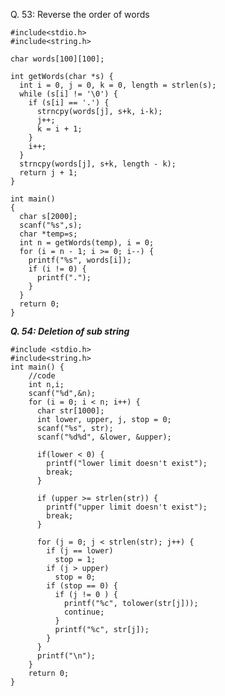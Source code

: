 Q. 53: Reverse the order of words

    #include<stdio.h>
    #include<string.h>
    
    char words[100][100];
    
    int getWords(char *s) {
      int i = 0, j = 0, k = 0, length = strlen(s);
      while (s[i] != '\0') {
        if (s[i] == '.') {
          strncpy(words[j], s+k, i-k);
          j++;
          k = i + 1;
        }
        i++;
      }
      strncpy(words[j], s+k, length - k);
      return j + 1;
    }
           
    int main()
    {
      char s[2000];
      scanf("%s",s);
      char *temp=s;
      int n = getWords(temp), i = 0;
      for (i = n - 1; i >= 0; i--) {
        printf("%s", words[i]);
        if (i != 0) {
          printf(".");
        }
      }
      return 0;
    }
***Q. 54: Deletion of sub string***

    #include <stdio.h>
    #include<string.h>
    int main() {
    	//code
    	int n,i;
    	scanf("%d",&n);
      	for (i = 0; i < n; i++) {
          char str[1000];
          int lower, upper, j, stop = 0;
          scanf("%s", str);
          scanf("%d%d", &lower, &upper);
          
          if(lower < 0) {
            printf("lower limit doesn't exist");
            break;
          }
            
          if (upper >= strlen(str)) {
            printf("upper limit doesn't exist");
            break;
          }
          
          for (j = 0; j < strlen(str); j++) {
            if (j == lower)
              stop = 1;
            if (j > upper)
              stop = 0;
            if (stop == 0) {
              if (j != 0 ) {
                printf("%c", tolower(str[j]));
                continue;
              }
              printf("%c", str[j]);
            }
          }
          printf("\n");
        }
    	return 0;
    }

<!--stackedit_data:
eyJoaXN0b3J5IjpbLTUwOTEzNTcxOCwtMzg4OTc5NDEzXX0=
-->
